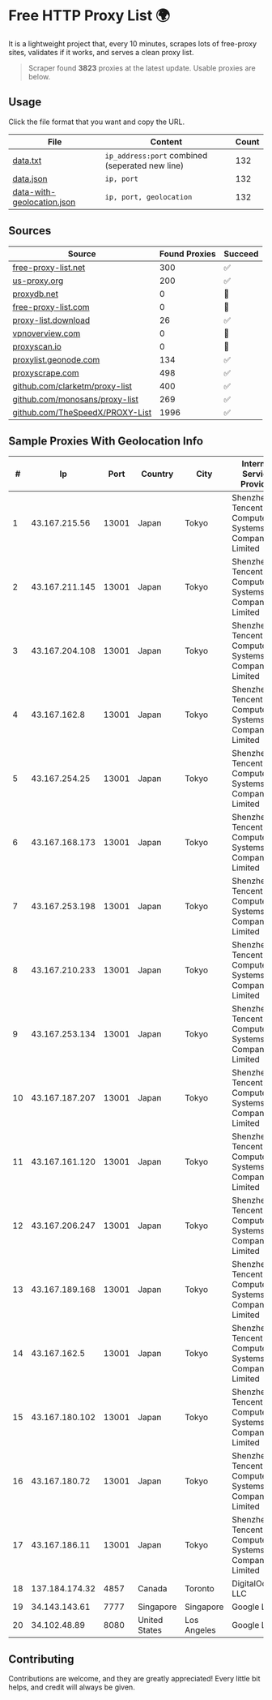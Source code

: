 
# Free HTTP Proxy List 🌍

It is a lightweight project that, every 10 minutes, scrapes lots of free-proxy sites, validates if it works, and serves a clean proxy list.


> Scraper found **3823** proxies at the latest update. Usable proxies are below.

## Usage

Click the file format that you want and copy the URL.


|File|Content|Count|
|----|-------|-----|
|[data.txt](https://raw.githubusercontent.com/themiralay/Proxy-List-World/master/data.txt)|`ip_address:port` combined (seperated new line)|132|
|[data.json](https://raw.githubusercontent.com/themiralay/Proxy-List-World/master/data.json)|`ip, port`|132|
|[data-with-geolocation.json](https://raw.githubusercontent.com/themiralay/Proxy-List-World/master/data-with-geolocation.json)|`ip, port, geolocation`|132|

## Sources

|Source|Found Proxies|Succeed|
|------|-------------|-------|
|[free-proxy-list.net](https://free-proxy-list.net)|300|✅|
|[us-proxy.org](https://www.us-proxy.org)|200|✅|
|[proxydb.net](http://proxydb.net)|0|🚫|
|[free-proxy-list.com](https://free-proxy-list.com/?page=&port=&type%5B%5D=http&type%5B%5D=https&up_time=0&search=Search)|0|🚫|
|[proxy-list.download](https://www.proxy-list.download/HTTP)|26|✅|
|[vpnoverview.com](https://vpnoverview.com/privacy/anonymous-browsing/free-proxy-servers)|0|🚫|
|[proxyscan.io](https://www.proxyscan.io)|0|🚫|
|[proxylist.geonode.com](https://proxylist.geonode.com/api/proxy-list?limit=300&page=1&sort_by=lastChecked&sort_type=desc&protocols=http,https)|134|✅|
|[proxyscrape.com](https://api.proxyscrape.com/v2/?request=displayproxies&protocol=http&timeout=10000&country=all&ssl=all&anonymity=all)|498|✅|
|[github.com/clarketm/proxy-list](https://raw.githubusercontent.com/clarketm/proxy-list/master/proxy-list-raw.txt)|400|✅|
|[github.com/monosans/proxy-list](https://raw.githubusercontent.com/monosans/proxy-list/main/proxies/http.txt)|269|✅|
|[github.com/TheSpeedX/PROXY-List](https://raw.githubusercontent.com/TheSpeedX/PROXY-List/master/http.txt)|1996|✅|


## Sample Proxies With Geolocation Info

|#|Ip|Port|Country|City|Internet Service Provider|
|-|--|----|-------|----|-------------------------|
|1|43.167.215.56|13001|Japan|Tokyo|Shenzhen Tencent Computer Systems Company Limited|
|2|43.167.211.145|13001|Japan|Tokyo|Shenzhen Tencent Computer Systems Company Limited|
|3|43.167.204.108|13001|Japan|Tokyo|Shenzhen Tencent Computer Systems Company Limited|
|4|43.167.162.8|13001|Japan|Tokyo|Shenzhen Tencent Computer Systems Company Limited|
|5|43.167.254.25|13001|Japan|Tokyo|Shenzhen Tencent Computer Systems Company Limited|
|6|43.167.168.173|13001|Japan|Tokyo|Shenzhen Tencent Computer Systems Company Limited|
|7|43.167.253.198|13001|Japan|Tokyo|Shenzhen Tencent Computer Systems Company Limited|
|8|43.167.210.233|13001|Japan|Tokyo|Shenzhen Tencent Computer Systems Company Limited|
|9|43.167.253.134|13001|Japan|Tokyo|Shenzhen Tencent Computer Systems Company Limited|
|10|43.167.187.207|13001|Japan|Tokyo|Shenzhen Tencent Computer Systems Company Limited|
|11|43.167.161.120|13001|Japan|Tokyo|Shenzhen Tencent Computer Systems Company Limited|
|12|43.167.206.247|13001|Japan|Tokyo|Shenzhen Tencent Computer Systems Company Limited|
|13|43.167.189.168|13001|Japan|Tokyo|Shenzhen Tencent Computer Systems Company Limited|
|14|43.167.162.5|13001|Japan|Tokyo|Shenzhen Tencent Computer Systems Company Limited|
|15|43.167.180.102|13001|Japan|Tokyo|Shenzhen Tencent Computer Systems Company Limited|
|16|43.167.180.72|13001|Japan|Tokyo|Shenzhen Tencent Computer Systems Company Limited|
|17|43.167.186.11|13001|Japan|Tokyo|Shenzhen Tencent Computer Systems Company Limited|
|18|137.184.174.32|4857|Canada|Toronto|DigitalOcean, LLC|
|19|34.143.143.61|7777|Singapore|Singapore|Google LLC|
|20|34.102.48.89|8080|United States|Los Angeles|Google LLC|



## Contributing

Contributions are welcome, and they are greatly appreciated! Every
little bit helps, and credit will always be given.

